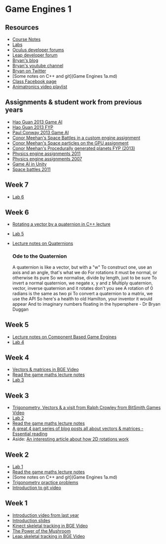 Game Engines 1
==============

Resources
---------
* [Course Notes](http://1drv.ms/1qbcpdE)
* [Labs](../Labs/index.md)
* [Oculus developer forums](https://developer.oculusvr.com/)
* [Leap developer forum](https://community.leapmotion.com/category/development)
* [Bryan's blog](http://bryanduggan.org)
* [Bryan's youtube channel](http://youtube.com/skooter500)
* [Bryan on Twitter](http://twitter.com/skooter500)
* [Some notes on C++ and git](Game Engines 1a.md)
* [Class Facebook page](https://www.facebook.com/groups/772510342816800/?fref=ts)
* [Animatronics video playlist](http://www.youtube.com/playlist?list=PL1n0B6z4e_E5ybHULPRLErccV8BeHvH5V)

Assignments & student work from previous years
----------------------------------------------
* [Hao Guan 2013 Game AI](https://www.youtube.com/watch?v=9pQaaBg91Zc)
* [Hao Guan 2013 FYP](https://www.youtube.com/watch?v=uDSi7SgKnI0)
* [Paul Conway 2013 Game AI](https://www.youtube.com/watch?v=UIS46a4Wczg)
* [Conor Meehan's Space Battles in a custom engine assignment](https://www.youtube.com/watch?v=NFDXb4XxAGk)
* [Conor Meehan's Space particles on the GPU assignment](https://www.youtube.com/watch?v=BVdsw411k60)
* [Conor Meehan's Procedurally generated planets FYP (2013)](https://www.youtube.com/watch?v=kxQ44GYlwPI)
* [Physics engine assignments 2011](https://www.youtube.com/watch?v=5BPxM--x-7M)
* [Physics engine assignments 2007](https://www.youtube.com/watch?v=5LgZOLrFFLQ)
* [Game AI in Unity](https://www.youtube.com/watch?v=1H8FRXytO9M)
* [Space battles 2011](https://www.youtube.com/watch?v=GdYAzGS0evA)

Week 7
------
* [Lab 6](../Labs/index.md)

Week 6
------
* [Rotating a vector by a quaternion in C++ lecture](http://youtu.be/m3-wYh-HLcw)
* [Lab 5](../Labs/index.md)
* [Lecture notes on Quaternions](http://1drv.ms/1qbcpdE)

	### Ode to the Quaternion
	A quaternion is like a vector, but with a "w"
	To construct one, use an axis and an angle, that's what we do
	For rotations it must be normal, or otherwise its pure
	So we normalise, divide by length, just to be sure
	To invert a normal quaternion, we negate x, y and z
	Multiply quaternion, vector, inverse quaternion and it rotates don't you see
	A rotation of 0 radians is the same as two pi
	To convert a quaternion to a matrix, we use the API
	So here's a health to old Hamilton, your inventor it would appear
	And to imaginary numbers floating in the hypersphere
	\-	Dr Bryan Duggan


Week 5
------
* [Lecture notes on Component Based Game Engines](http://1drv.ms/1qbcpdE)
* [Lab 4](../Labs/index.md)

Week 4
------
* [Vectors & matrices in BGE Video](https://www.youtube.com/watch?v=GVoIfRYA93E)
* [Read the game maths lecture notes](http://1drv.ms/1qbcpdE)
* [Lab 3](../Labs/index.md)

Week 3
------
* [Trigonometry, Vectors & a visit from Ralph Crowley from BitSmith Games Video](https://www.youtube.com/watch?v=oEiMbJqNaD4) 
* [Lab 2](../Labs/index.md)
* [Read the game maths lecture notes](http://1drv.ms/1qbcpdE)
* [A great 4 part series of blog posts all about vectors & matrices - Essential reading](http://blog.wolfire.com/2009/07/linear-algebra-for-game-developers-part-1/)
* Aside: [An interesting article about how 2D rotations work](http://www.petesqbsite.com/sections/tutorials/tuts/relsoft3d/Chapter2/Chapter2.htm)

Week 2
------
* [Lab 1](../Labs/index.md)
* [Read the game maths lecture notes](http://1drv.ms/1qbcpdE)
* [Some notes on C++ and git](Game Engines 1a.md)
* [Trigonometry practice problems](http://dtc.pima.edu/~hacker/primers/trigonometry-primer/trigonometry-primer-problem-set.pdf)
* [Introduction to git video](https://www.youtube.com/watch?v=p_PGUltnB6w)

Week 1
------
* [Introduction video from last year](https://www.youtube.com/watch?v=aMFGqpnLHsU)
* [Introduction slides](http://1drv.ms/1ogamWh)
* [Kinect skeletal tracking in BGE Video](https://www.youtube.com/watch?v=EEbVHxOkTxw)
* [The Power of the Mushroom](https://www.youtube.com/watch?v=V0rM1cX6dbs)
* [Leap skeletal tracking in BGE Video](https://www.youtube.com/watch?v=jtU5_HnSmv0)
